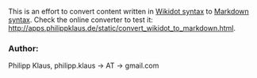 This is an effort to convert content written in [Wikidot syntax][] to
[Markdown syntax][].
Check the online converter to test it:
<http://apps.philippklaus.de/static/convert_wikidot_to_markdown.html>.

### Author:

Philipp Klaus, philipp.klaus → AT → gmail.com

[Wikidot syntax]: http://www.wikidot.com/doc:quick-reference
[Markdown syntax]: http://daringfireball.net/projects/markdown/syntax

